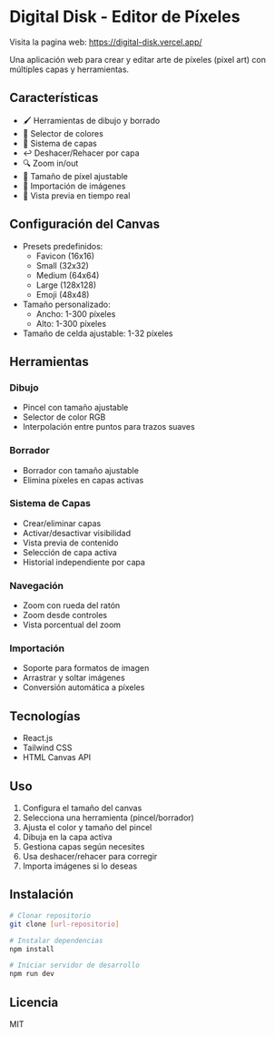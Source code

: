 # Digital Disk - Editor de Píxeles

Visita la pagina web:
https://digital-disk.vercel.app/

Una aplicación web para crear y editar arte de píxeles (pixel art) con múltiples capas y herramientas.

## Características

- 🖌️ Herramientas de dibujo y borrado
- 🎨 Selector de colores
- 📑 Sistema de capas
- ↩️ Deshacer/Rehacer por capa
- 🔍 Zoom in/out
- 📏 Tamaño de píxel ajustable
- 📸 Importación de imágenes
- 🎯 Vista previa en tiempo real

## Configuración del Canvas

- Presets predefinidos:
  - Favicon (16x16)
  - Small (32x32)
  - Medium (64x64)
  - Large (128x128)
  - Emoji (48x48)
- Tamaño personalizado:
  - Ancho: 1-300 píxeles
  - Alto: 1-300 píxeles
- Tamaño de celda ajustable: 1-32 píxeles

## Herramientas

### Dibujo

- Pincel con tamaño ajustable
- Selector de color RGB
- Interpolación entre puntos para trazos suaves

### Borrador

- Borrador con tamaño ajustable
- Elimina píxeles en capas activas

### Sistema de Capas

- Crear/eliminar capas
- Activar/desactivar visibilidad
- Vista previa de contenido
- Selección de capa activa
- Historial independiente por capa

### Navegación

- Zoom con rueda del ratón
- Zoom desde controles
- Vista porcentual del zoom

### Importación

- Soporte para formatos de imagen
- Arrastrar y soltar imágenes
- Conversión automática a píxeles

## Tecnologías

- React.js
- Tailwind CSS
- HTML Canvas API

## Uso

1. Configura el tamaño del canvas
2. Selecciona una herramienta (pincel/borrador)
3. Ajusta el color y tamaño del pincel
4. Dibuja en la capa activa
5. Gestiona capas según necesites
6. Usa deshacer/rehacer para corregir
7. Importa imágenes si lo deseas

## Instalación

```bash
# Clonar repositorio
git clone [url-repositorio]

# Instalar dependencias
npm install

# Iniciar servidor de desarrollo
npm run dev
```

## Licencia

MIT
